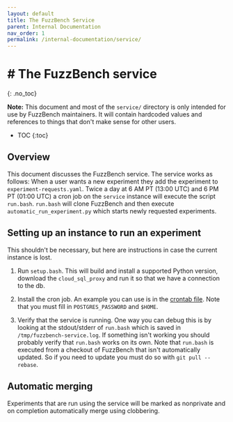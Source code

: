 ```yaml
---
layout: default
title: The FuzzBench Service
parent: Internal Documentation
nav_order: 1
permalink: /internal-documentation/service/
---
```


# # The FuzzBench service
{: .no_toc}

**Note:** This document and most of the `service/` directory is only intended
for use by FuzzBench maintainers. It will contain hardcoded values and
references to things that don't make sense for other users.

- TOC
{:toc}

## Overview

This document discusses the FuzzBench service. The service works as follows:
When a user wants a new experiment they add the experiment to
`experiment-requests.yaml`. Twice a day at 6 AM PT (13:00 UTC) and 6 PM PT
(01:00 UTC) a cron job on the `service` instance will execute the script
`run.bash`. `run.bash` will clone FuzzBench and then execute
`automatic_run_experiment.py` which starts newly requested experiments.

## Setting up an instance to run an experiment

This shouldn't be necessary, but here are instructions in case the current
instance is lost.
1. Run `setup.bash`. This will build and install a supported Python version,
   download the `cloud_sql_proxy` and run it so that we have a connection to the
   db.

1. Install the cron job. An example you can use is in the
   [crontab file](https://github.com/google/fuzzbench/tree/master/service/crontab).
   Note that you must fill in `POSTGRES_PASSWORD` and `$HOME`.

1. Verify that the service is running. One way you can debug this is by looking
   at the stdout/stderr of `run.bash` which is saved in
   `/tmp/fuzzbench-service.log`. If something isn't working you should probably
   verify that `run.bash` works on its own. Note that `run.bash` is executed
   from a checkout of FuzzBench that isn't automatically updated. So if you need
   to update you must do so with `git pull --rebase`.

## Automatic merging

Experiments that are run using the service will be marked as nonprivate and on
completion automatically merge using clobbering.

